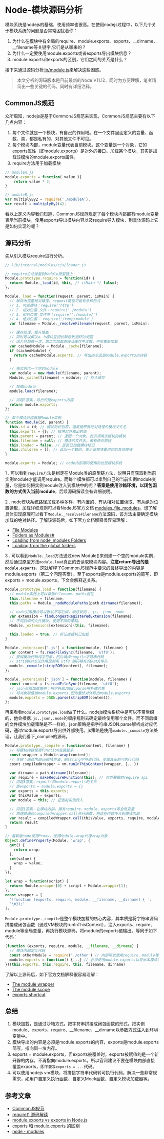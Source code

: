 # Node-模块源码分析

模块系统是nodejs的基础，使用频率也很高。在使用nodejs过程中，以下几个关于模块系统的问题是否常常困扰着你：
1. 为什么在模块中有全局的require、module.exports、exports、__dirname、__filename等关键字,它们是从哪来的？
1. 为什么一定要使用module.exports或者exports导出模块信息？
2. module.exports和exports的区别，它们之间的关系是什么？

接下来通过源码分析[lib/module.js](https://github.com/nodejs/node/blob/master/lib/internal/modules/cjs/loader.js)来解决这些困惑。

> 本文分析的源码版本是目前最新的Node V11.12，同时为方便理解，笔者精简出一些关键的代码，同时有详细注释。

## CommonJS规范

众所周知，nodejs是基于CommonJS规范来实现，CommonJS规范主要有以下几点内容：
1. 每个文件就是一个模块，有自己的作用域。在一个文件里面定义的变量、函数、类，都是私有的，对其他文件不可见。
2. 每个模块内部，module变量代表当前模块。这个变量是一个对象，它的exports属性（即module.exports）是对外的接口。加载某个模块，其实是加载该模块的module.exports属性。
3. require方法用于加载模块

``` js
// moduleA.js
module.exports = function( value ){
    return value * 2;
}

// moduleB.js
var multiplyBy2 = require('./moduleA');
var result = multiplyBy2(4);
```

看以上定义内容我们知道，CommonJS规范规定了每个模块内部都有module变量表示当前模块，使用exports导出模块内容以及require导入模块，到具体源码上它是如何实现的呢？

## 源码分析

先从引入模块require进行分析。

``` js
// lib/internal/modules/cjs/loader.js

// require方法挂载到Module原型链上
Module.prototype.require = function(id) {
  return Module._load(id, this, /* isMain */ false);
};

Module._load = function(request, parent, isMain) {
  // 解析出完整绝对路径，request路径可能有多种形式
  // 1. 内部模块：require('http')
  // 2. 相对位置-文件：require('./module')
  // 3. 相对位置-文件夹：require('./module/')
  // 4. 绝对位置： require('/temp/module')
  var filename = Module._resolveFilename(request, parent, isMain);

  // 缓存处理，提升性能
  // 同时可以解决a、b模块互相依赖导致循环的问题
  // 因为只加载一次，第二次加载直接从缓存中读取，不用重新加载
  var cachedModule = Module._cache[filename];
  if (cachedModule) {
    return cachedModule.exports; // 导出的永远是module.exports的内容
  }

  // 先实例化一个空的module
  var module = new Module(filename, parent);
  Module._cache[filename] = module; // 存入缓存

  // 加载module
  module.load(filename);

  // 问题2答案：导出的是exports内容
  return module.exports;
};

// 每个模块对应就是Module实例
function Module(id, parent) {
  this.id = id; // 模块的识别符，通常是带有绝对路径的模块文件名
  this.exports = {}; // 模块对外输出的值
  this.parent = parent; // 返回一个对象，表示调用该模块的模块
  this.filename = null; // 模块的文件名，带有绝对路径
  this.loaded = false; // 是否已加载模块标记
  this.children = []; // 返回一个数组，表示该模块要用到的其他模块
}

module.exports = Module; // node内部源码使用的也是模块系统
```

1 . 可以看到`require`方法是绑定在Module类的原型链方法，说明只有获取到当前实例module才能调用require。而每个模块都可以拿到自己的当前实例module变量，它是如何把实例module注入到模块中的呢？**答案是使用沙箱环境，以闭包函数的方式传入当前module**，后续源码解读会有详细说明。

2 . node模块系统路径加载多种多样，有内置的、有从相对位置读取、有从绝对位置读取，加载详细规则可以看NodeJS官方文档 [modules_file_modules](https://nodejs.org/api/modules.html#modules_file_modules)。想了解具体实现原理可以看下`Module._resolveFilename`方法源码，该方法主要确定模块加载的绝对路径。了解该源码后，如下官方文档解释很容易理解：
* [File Modules](https://nodejs.org/dist/latest-v10.x/docs/api/modules.html#modules_file_modules)
* [Folders as Modules#
](https://nodejs.org/dist/latest-v10.x/docs/api/modules.html#modules_folders_as_modules)
* [Loading from node_modules Folders](https://nodejs.org/dist/latest-v10.x/docs/api/modules.html#modules_loading_from_node_modules_folders)
* [Loading from the global folders](https://nodejs.org/dist/latest-v10.x/docs/api/modules.html#modules_loading_from_the_global_folders)

3 . 可以看到`Module._load`方法通过new Module()来创建一个空的module实例，然后通过原型方法`module.load`真正的去读取模块内容。**注意return导出的是`module.exports`**，这就解释了CommonJS规范中要求的最终导出的内容是module.exports（第二个问题答案）。至于exports是module.exports的简写，即exports = module.exports，下文会解释这关系。

``` js
Module.prototype.load = function(filename) {
  // module实例上可以拿到filename、paths属性
  this.filename = filename;
  this.paths = Module._nodeModulePaths(path.dirname(filename));

  // node引用模块可以默认不写后缀，顺序规则：.js、.json .node
  var extension = findLongestRegisteredExtension(filename);
  // 不同后缀的文件模块，使用不同的策略。
  Module._extensions[extension](this, filename);

  this.loaded = true; // 标记成模块已加载
}

Module._extensions['.js'] = function(module, filename) {
  var content = fs.readFileSync(filename, 'utf8');
  // 获得模块代码纯字符串，然后编译compile字符串代码
  // stripBOM方法作用是剥离 utf8 编码特有的BOM文件头
  module._compile(stripBOM(content), filename);
};

Module._extensions['.json'] = function(module, filename) {
  const content = fs.readFileSync(filename, 'utf8');
  // json后缀加载策略：把字符串JSON.parse解析成对象
  // 将对象赋值给module.exports,因为最终对外导出module.exports
  module.exports = JSON.parse(stripBOM(content));
};
```

再来看看`Module.prototype.load`做了什么。nodejs模块系统中是可以不带后缀的，他会根据`.js,.json,.node`的顺序规则去确定最终使用哪个文件。而不同后缀的文件模块加载策略是不一样的，json策略是把字符串JSON.parse解析成对应代码，通过module.exports导出供外部使用。js策略是使用`module._compile`方法处理，让我们看下_compile的源码。

``` js
Module.prototype._compile = function(content, filename) {
  // 将模块内容使用function包装起来
  const wrapper = Module.wrap(content);
  // 关键：通过内部vm模块方法，把string字符串代码，变成真正的可执行代码
  cosnt compiledWrapper = vm.runInThisContext(wrapper, {...})

  var dirname = path.dirname(filename);
  var require = makeRequireFunction(this); // 对外暴露的require api
  // 问题3答案：exports和module.exports的关系
  // 即exports = module.exports = {}
  var exports = this.exports;
  var thisValue = exports;
  var module = this; // 把当前实例传入

  // 问题1答案：在模块内部，拥有require、module、exports等全局变量
  // 原理是通过compiledWrapper.call执行函数，把这些内容传入到模块内部
  var result = compiledWrapper.call(thisValue, exports, require, module, filename, dirname);
  return result
}

// 最新版node使用Proxy，使得Module.wrap代理wrap对象
Object.defineProperty(Module, 'wrap', {
  get() {
    return wrap;
  },
  set(value) {
    wrap = value;
  }
});

let wrap = function(script) {
  return Module.wrapper[0] + script + Module.wrapper[1];
};
const wrapper = [
  '(function (exports, require, module, __filename, __dirname) { ',
  '\n});'
];
```

`Module.prototype._compile`是整个模块加载的核心内容，其本质是将字符串源码拼接成闭包函数（通过VM模块的runInThisContext），注入exports、require、module等全局变量，再执行模块源码，将module的exports值输出。等同于如下代码：
``` js
(function (exports, require, module, __filename, __dirname) {
  // 模块内部定义代码
  const otherModule = require('./other') // 内部可以使用require、module等全局变量
  module.exports = function() {...} // 必须使用module.exports以导出本模块内容
})(this.exports, this.require, this, filename, dirname)
```

了解以上源码后，如下官方文档解释很容易理解：
* [The module wrapper](https://nodejs.org/dist/latest-v10.x/docs/api/modules.html#modules_the_module_wrapper)
* [The module scope](https://nodejs.org/dist/latest-v10.x/docs/api/modules.html#modules_the_module_scope)
* [exports shortcut](https://nodejs.org/dist/latest-v10.x/docs/api/modules.html#modules_exports_shortcut)

## 总结

1. 模块加载，是通过沙箱方式，把字符串拼接成闭包函数的形式，把实例module、exports、require、__filename、__dirname以参数方式注入到环境变量中。
2. 模块导出的内容是必须是module.exports的内容，exports是module.exports简写，指向同一块内存。
3. exports = module.exports，但exports被覆盖时，exports被赋值的是一个新开辟的内存，不再指向module.exports。所以官网建议不要在模块内部直接覆盖exports，即`不要写exports = ...`代码。
4. 可以使用nodejs vm模块，将拼接字符串代码转可执行代码，解决一些非常规需求，如用户自定义执行函数、自定义Mock函数、自定义模块加载器等。

## 参考文章
* [CommonJS规范](http://javascript.ruanyifeng.com/nodejs/module.html)
* [require() 源码解读](http://www.ruanyifeng.com/blog/2015/05/require.html)
* [module.exports vs exports in Node.js](https://stackoverflow.com/questions/7137397/module-exports-vs-exports-in-node-js)
* [exports 和 module.exports 的区别](https://cnodejs.org/topic/5231a630101e574521e45ef8)
* [node - modules](https://nodejs.org/dist/latest-v10.x/docs/api/modules.html)